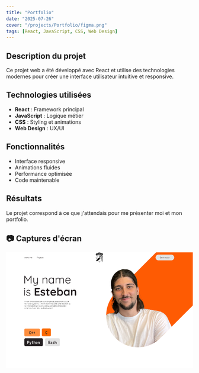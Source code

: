 ```yaml
---
title: "Portfolio"
date: "2025-07-26"
cover: "/projects/Portfolio/figma.png"
tags: [React, JavaScript, CSS, Web Design]
---
```


## Description du projet

Ce projet web a été développé avec React et utilise des technologies modernes pour créer une interface utilisateur intuitive et responsive.

## Technologies utilisées

- **React** : Framework principal
- **JavaScript** : Logique métier
- **CSS** : Styling et animations
- **Web Design** : UX/UI

## Fonctionnalités

- Interface responsive
- Animations fluides
- Performance optimisée
- Code maintenable

## Résultats

Le projet correspond à ce que j'attendais pour me présenter moi et mon portfolio.

## 📷 Captures d'écran

![Capture du projet](/projects/Portfolio/figma.png) 